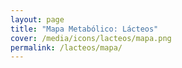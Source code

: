 ```yaml
---
layout: page
title: "Mapa Metabólico: Lácteos"
cover: /media/icons/lacteos/mapa.png
permalink: /lacteos/mapa/
---
```

